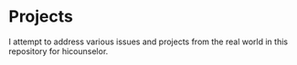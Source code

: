 # Projects
I attempt to address various issues and projects from the real world in this repository for hicounselor.
